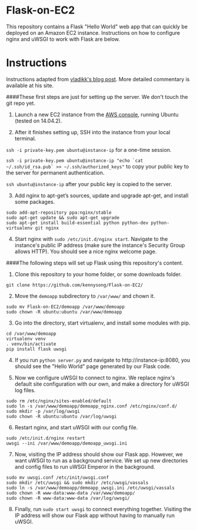 # Flask-on-EC2

This repository contains a Flask "Hello World" web app that can quickly be deployed on an Amazon EC2 instance. Instructions on how to configure nginx and uWSGI to work with Flask are below.

# Instructions

Instructions adapted from [vladikk's blog post](http://vladikk.com/2013/09/12/serving-flask-with-nginx-on-ubuntu). More detailed commentary is available at his site.

####These first steps are just for setting up the server. We don't touch the git repo yet.

1. Launch a new EC2 instance from the [AWS console](https://console.aws.amazon.com), running Ubuntu (tested on 14.04.2).

2. After it finishes setting up, SSH into the instance from your local terminal.

 ```ssh -i private-key.pem ubuntu@instance-ip``` for a one-time session.

 ```ssh -i private-key.pem ubuntu@instance-ip "echo `cat ~/.ssh/id_rsa.pub` >> ~/.ssh/authorized_keys"``` to copy your public key to the server for permanent authentication.

 ```ssh ubuntu@instance-ip``` after your public key is copied to the server.

3. Add nginx to apt-get’s sources, update and upgrade apt-get, and install some packages.

 ```
 sudo add-apt-repository ppa:nginx/stable
 sudo apt-get update && sudo apt-get upgrade
 sudo apt-get install build-essential python python-dev python-virtualenv git nginx
 ```

4. Start nginx with `sudo /etc/init.d/nginx start`. Navigate to the instance's public IP address (make sure the instance's Security Group allows HTTP). You should see a nice nginx welcome page.

####The following steps will set up Flask using this repository's content.

1. Clone this repository to your home folder, or some downloads folder.

 ```
git clone https://github.com/kennysong/Flask-on-EC2/
```

2. Move the `demoapp` subdirectory to `/var/www/` and chown it.

 ```
 sudo mv Flask-on-EC2/demoapp /var/www/demoapp
 sudo chown -R ubuntu:ubuntu /var/www/demoapp
```

3. Go into the directory, start virtualenv, and install some modules with pip.

 ```
cd /var/www/demoapp
virtualenv venv
. venv/bin/activate
pip install flask uwsgi
```

4. If you run `python server.py` and navigate to http://instance-ip:8080, you should see the "Hello World" page generated by our Flask code.

5. Now we configure uWSGI to connect to nginx. We replace nginx's default site configuration with our own, and make a directory for uWSGI log files.

 ```
sudo rm /etc/nginx/sites-enabled/default
sudo ln -s /var/www/demoapp/demoapp_nginx.conf /etc/nginx/conf.d/
sudo mkdir -p /var/log/uwsgi
sudo chown -R ubuntu:ubuntu /var/log/uwsgi
```

6. Restart nginx, and start uWSGI with our config file.

 ```
 sudo /etc/init.d/nginx restart
 uwsgi --ini /var/www/demoapp/demoapp_uwsgi.ini
```

7. Now, visiting the IP address should show our Flask app. However, we want uWSGI to run as a background service. We set up new directories and config files to run uWSGI Emperor in the background.

 ```
sudo mv uwsgi.conf /etc/init/uwsgi.conf
sudo mkdir /etc/uwsgi && sudo mkdir /etc/uwsgi/vassals
sudo ln -s /var/www/demoapp/demoapp_uwsgi.ini /etc/uwsgi/vassals
sudo chown -R www-data:www-data /var/www/demoapp/
sudo chown -R www-data:www-data /var/log/uwsgi/
```

8. Finally, run `sudo start uwsgi` to connect everything together. Visiting the IP address will show our Flask app without having to manually run uWSGI.
